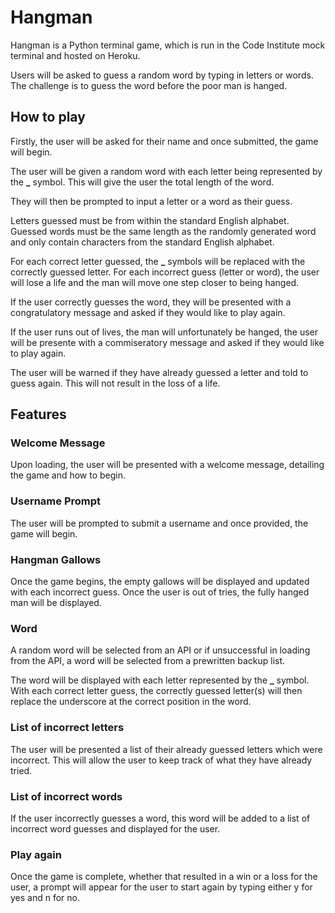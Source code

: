 # Hangman
Hangman is a Python terminal game, which is run in the Code Institute mock terminal and hosted on Heroku.

Users will be asked to guess a random word by typing in letters or words. The challenge is to guess the word before the poor man is hanged.

## How to play
Firstly, the user will be asked for their name and once submitted, the game will begin.

The user will be given a random word with each letter being represented by the **_** symbol. This will give the user the total length of the word.

They will then be prompted to input a letter or a word as their guess.

Letters guessed must be from within the standard English alphabet. Guessed words must be the same length as the randomly generated word and only contain characters from the standard English alphabet.

For each correct letter guessed, the **_** symbols will be replaced with the correctly guessed letter. For each incorrect guess (letter or word), the user will lose a life and the man will move one step closer to being hanged.

If the user correctly guesses the word, they will be presented with a congratulatory message and asked if they would like to play again.

If the user runs out of lives, the man will unfortunately be hanged, the user will be presente with a commiseratory message and asked if they would like to play again.

The user will be warned if they have already guessed a letter and told to guess again. This will not result in the loss of a life.

## Features

### Welcome Message

Upon loading, the user will be presented with a welcome message, detailing the game and how to begin.

### Username Prompt

The user will be prompted to submit a username and once provided, the game will begin.

### Hangman Gallows

Once the game begins, the empty gallows will be displayed and updated with each incorrect guess. Once the user is out of tries, the fully hanged man will be displayed.

### Word

A random word will be selected from an API or if unsuccessful in loading from the API, a word will be selected from a prewritten backup list.

The word will be displayed with each letter represented by the **_** symbol. With each correct letter guess, the correctly guessed letter(s) will then replace the underscore at the correct position in the word. 

### List of incorrect letters

The user will be presented a list of their already guessed letters which were incorrect. This will allow the user to keep track of what they have already tried.

### List of incorrect words

If the user incorrectly guesses a word, this word will be added to a list of incorrect word guesses and displayed for the user.

### Play again

Once the game is complete, whether that resulted in a win or a loss for the user, a prompt will appear for the user to start again by typing either y for yes and n for no.




